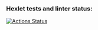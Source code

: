 ### Hexlet tests and linter status:
[![Actions Status](https://github.com/sergejcaryuk/python-project-lvl1/workflows/hexlet-check/badge.svg)](https://github.com/sergejcaryuk/python-project-lvl1/actions)